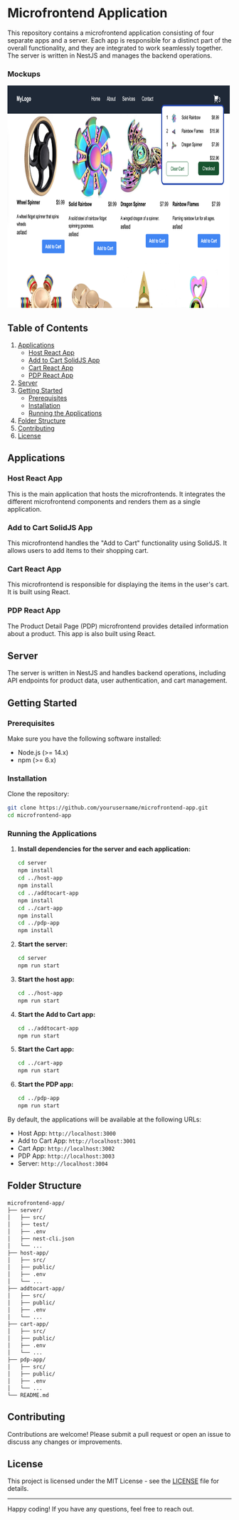 # Microfrontend Application

This repository contains a microfrontend application consisting of four separate apps and a server. Each app is responsible for a distinct part of the overall functionality, and they are integrated to work seamlessly together. The server is written in NestJS and manages the backend operations.

### Mockups

<div>
<img src="./app.png" alt="Mockup 1" width="500" height="500" style="display:inline-block;"/>

</div>

## Table of Contents

1. [Applications](#applications)
   - [Host React App](#host-react-app)
   - [Add to Cart SolidJS App](#add-to-cart-solidjs-app)
   - [Cart React App](#cart-react-app)
   - [PDP React App](#pdp-react-app)
2. [Server](#server)
3. [Getting Started](#getting-started)
   - [Prerequisites](#prerequisites)
   - [Installation](#installation)
   - [Running the Applications](#running-the-applications)
4. [Folder Structure](#folder-structure)
5. [Contributing](#contributing)
6. [License](#license)

## Applications

### Host React App

This is the main application that hosts the microfrontends. It integrates the different microfrontend components and renders them as a single application.

### Add to Cart SolidJS App

This microfrontend handles the "Add to Cart" functionality using SolidJS. It allows users to add items to their shopping cart.

### Cart React App

This microfrontend is responsible for displaying the items in the user's cart. It is built using React.

### PDP React App

The Product Detail Page (PDP) microfrontend provides detailed information about a product. This app is also built using React.

## Server

The server is written in NestJS and handles backend operations, including API endpoints for product data, user authentication, and cart management.

## Getting Started

### Prerequisites

Make sure you have the following software installed:

- Node.js (>= 14.x)
- npm (>= 6.x)

### Installation

Clone the repository:

```bash
git clone https://github.com/yourusername/microfrontend-app.git
cd microfrontend-app
```

### Running the Applications

1. **Install dependencies for the server and each application:**

   ```bash
   cd server
   npm install
   cd ../host-app
   npm install
   cd ../addtocart-app
   npm install
   cd ../cart-app
   npm install
   cd ../pdp-app
   npm install
   ```

2. **Start the server:**

   ```bash
   cd server
   npm run start
   ```

3. **Start the host app:**

   ```bash
   cd ../host-app
   npm run start
   ```

4. **Start the Add to Cart app:**

   ```bash
   cd ../addtocart-app
   npm run start
   ```

5. **Start the Cart app:**

   ```bash
   cd ../cart-app
   npm run start
   ```

6. **Start the PDP app:**

   ```bash
   cd ../pdp-app
   npm run start
   ```

By default, the applications will be available at the following URLs:

- Host App: `http://localhost:3000`
- Add to Cart App: `http://localhost:3001`
- Cart App: `http://localhost:3002`
- PDP App: `http://localhost:3003`
- Server: `http://localhost:3004`

## Folder Structure

```
microfrontend-app/
├── server/
│   ├── src/
│   ├── test/
│   ├── .env
│   ├── nest-cli.json
│   └── ...
├── host-app/
│   ├── src/
│   ├── public/
│   ├── .env
│   └── ...
├── addtocart-app/
│   ├── src/
│   ├── public/
│   ├── .env
│   └── ...
├── cart-app/
│   ├── src/
│   ├── public/
│   ├── .env
│   └── ...
├── pdp-app/
│   ├── src/
│   ├── public/
│   ├── .env
│   └── ...
└── README.md
```

## Contributing

Contributions are welcome! Please submit a pull request or open an issue to discuss any changes or improvements.

## License

This project is licensed under the MIT License - see the [LICENSE](LICENSE) file for details.

---

Happy coding! If you have any questions, feel free to reach out.

